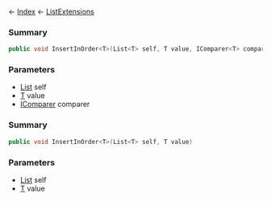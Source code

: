 ← [Index](Api-Index) ← [ListExtensions](System.Collections.Generic.ListExtensions)

### Summary

```csharp
public void InsertInOrder<T>(List<T> self, T value, IComparer<T> comparer)
```

### Parameters

* [List<T>](System.Collections.Generic.List`1) self
* [T]() value
* [IComparer<T>](System.Collections.Generic.IComparer`1) comparer
### Summary

```csharp
public void InsertInOrder<T>(List<T> self, T value)
```

### Parameters

* [List<T>](System.Collections.Generic.List`1) self
* [T]() value
